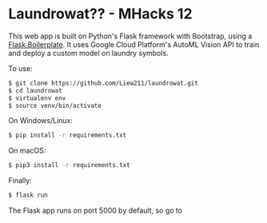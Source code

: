 # Laundrowat?? - MHacks 12

This web app is built on Python's Flask framework with Bootstrap, using a [Flask Boilerplate](https://github.com/realpython/flask-boilerplate).  It uses Google Cloud Platform's AutoML Vision API to train and deploy a custom model on laundry symbols.

To use:
```bash
$ git clone https://github.com/Liew211/laundrowat.git
$ cd laundrowat
$ virtualenv env
$ source venv/bin/activate
```

On Windows/Linux:
```bash
$ pip install -r requirements.txt
```

On macOS:
```bash
$ pip3 install -r requirements.txt
```

Finally:
```bash
$ flask run 
```
The Flask app runs on port 5000 by default, so go to [](localhost:5000/)
